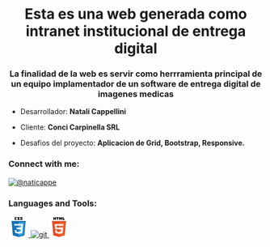 <h1 align="center">Esta es una web generada como intranet institucional de entrega digital</h1>
<h3 align="center">La finalidad de la web es servir como herrramienta principal de un equipo implamentador de un software de entrega digital de imagenes medicas</h3>

- Desarrollador: **Natali Cappellini**

- Cliente: **Conci Carpinella SRL**

- Desafios del proyecto: **Aplicacion de Grid, Bootstrap, Responsive.**

<h3 align="left">Connect with me:</h3>
<p align="left">
<a href="https://instagram.com/@naticappe" target="blank"><img align="center" src="https://raw.githubusercontent.com/rahuldkjain/github-profile-readme-generator/master/src/images/icons/Social/instagram.svg" alt="@naticappe" height="30" width="40" /></a>
</p>

<h3 align="left">Languages and Tools:</h3>
<p align="left"> <a href="https://www.w3schools.com/css/" target="_blank" rel="noreferrer"> <img src="https://raw.githubusercontent.com/devicons/devicon/master/icons/css3/css3-original-wordmark.svg" alt="css3" width="40" height="40"/> </a> <a href="https://git-scm.com/" target="_blank" rel="noreferrer"> <img src="https://www.vectorlogo.zone/logos/git-scm/git-scm-icon.svg" alt="git" width="40" height="40"/> </a> <a href="https://www.w3.org/html/" target="_blank" rel="noreferrer"> <img src="https://raw.githubusercontent.com/devicons/devicon/master/icons/html5/html5-original-wordmark.svg" alt="html5" width="40" height="40"/> </a> </p>
